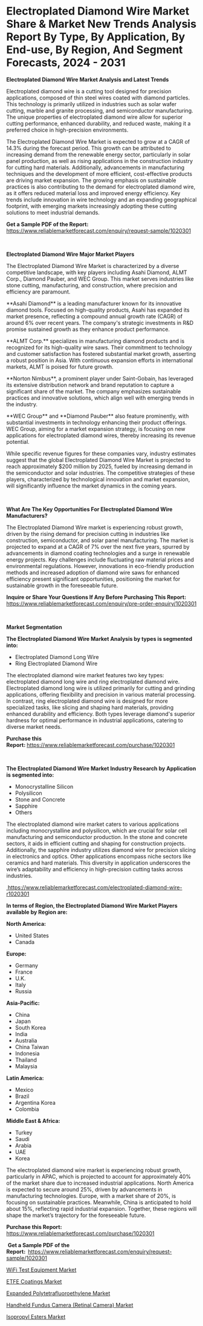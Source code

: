<p><h1>Electroplated Diamond Wire Market Share & Market New Trends Analysis Report By Type, By Application, By End-use, By Region, And Segment Forecasts, 2024 - 2031</h1></p><p><strong>Electroplated Diamond Wire Market Analysis and Latest Trends</strong></p>
<p><p>Electroplated diamond wire is a cutting tool designed for precision applications, composed of thin steel wires coated with diamond particles. This technology is primarily utilized in industries such as solar wafer cutting, marble and granite processing, and semiconductor manufacturing. The unique properties of electroplated diamond wire allow for superior cutting performance, enhanced durability, and reduced waste, making it a preferred choice in high-precision environments.</p><p>The Electroplated Diamond Wire Market is expected to grow at a CAGR of 14.3% during the forecast period. This growth can be attributed to increasing demand from the renewable energy sector, particularly in solar panel production, as well as rising applications in the construction industry for cutting hard materials. Additionally, advancements in manufacturing techniques and the development of more efficient, cost-effective products are driving market expansion. The growing emphasis on sustainable practices is also contributing to the demand for electroplated diamond wire, as it offers reduced material loss and improved energy efficiency. Key trends include innovation in wire technology and an expanding geographical footprint, with emerging markets increasingly adopting these cutting solutions to meet industrial demands.</p></p>
<p><strong>Get a Sample PDF of the Report:&nbsp;</strong> <a href="https://www.reliablemarketforecast.com/enquiry/request-sample/1020301?utm_campaign=1110&utm_medium=2&utm_source=Github&utm_content=ia&utm_term=09112024&utm_id=electroplated-diamond-wire">https://www.reliablemarketforecast.com/enquiry/request-sample/1020301</a></p>
<p>&nbsp;</p>
<p><strong>Electroplated Diamond Wire Major Market Players</strong></p>
<p><p>The Electroplated Diamond Wire Market is characterized by a diverse competitive landscape, with key players including Asahi Diamond, ALMT Corp., Diamond Pauber, and WEC Group. This market serves industries like stone cutting, manufacturing, and construction, where precision and efficiency are paramount.</p><p>**Asahi Diamond** is a leading manufacturer known for its innovative diamond tools. Focused on high-quality products, Asahi has expanded its market presence, reflecting a compound annual growth rate (CAGR) of around 6% over recent years. The company's strategic investments in R&D promise sustained growth as they enhance product performance.</p><p>**ALMT Corp.** specializes in manufacturing diamond products and is recognized for its high-quality wire saws. Their commitment to technology and customer satisfaction has fostered substantial market growth, asserting a robust position in Asia. With continuous expansion efforts in international markets, ALMT is poised for future growth.</p><p>**Norton Nimbus**, a prominent player under Saint-Gobain, has leveraged its extensive distribution network and brand reputation to capture a significant share of the market. The company emphasizes sustainable practices and innovative solutions, which align well with emerging trends in the industry.</p><p>**WEC Group** and **Diamond Pauber** also feature prominently, with substantial investments in technology enhancing their product offerings. WEC Group, aiming for a market expansion strategy, is focusing on new applications for electroplated diamond wires, thereby increasing its revenue potential.</p><p>While specific revenue figures for these companies vary, industry estimates suggest that the global Electroplated Diamond Wire Market is projected to reach approximately $200 million by 2025, fueled by increasing demand in the semiconductor and solar industries. The competitive strategies of these players, characterized by technological innovation and market expansion, will significantly influence the market dynamics in the coming years.</p></p>
<p>&nbsp;</p>
<p><strong>What Are The Key Opportunities For Electroplated Diamond Wire Manufacturers?</strong></p>
<p><p>The Electroplated Diamond Wire market is experiencing robust growth, driven by the rising demand for precision cutting in industries like construction, semiconductor, and solar panel manufacturing. The market is projected to expand at a CAGR of 7% over the next five years, spurred by advancements in diamond coating technologies and a surge in renewable energy projects. Key challenges include fluctuating raw material prices and environmental regulations. However, innovations in eco-friendly production methods and increased adoption of diamond wire saws for enhanced efficiency present significant opportunities, positioning the market for sustainable growth in the foreseeable future.</p></p>
<p><strong>Inquire or Share Your Questions If Any Before Purchasing This Report:</strong> <a href="https://www.reliablemarketforecast.com/enquiry/pre-order-enquiry/1020301?utm_campaign=1110&utm_medium=2&utm_source=Github&utm_content=ia&utm_term=09112024&utm_id=electroplated-diamond-wire">https://www.reliablemarketforecast.com/enquiry/pre-order-enquiry/1020301</a></p>
<p>&nbsp;</p>
<p><strong>Market Segmentation</strong></p>
<p><strong>The Electroplated Diamond Wire Market Analysis by types is segmented into:</strong></p>
<p><ul><li>Electroplated Diamond Long Wire</li><li>Ring Electroplated Diamond Wire</li></ul></p>
<p><p>The electroplated diamond wire market features two key types: electroplated diamond long wire and ring electroplated diamond wire. Electroplated diamond long wire is utilized primarily for cutting and grinding applications, offering flexibility and precision in various material processing. In contrast, ring electroplated diamond wire is designed for more specialized tasks, like slicing and shaping hard materials, providing enhanced durability and efficiency. Both types leverage diamond's superior hardness for optimal performance in industrial applications, catering to diverse market needs.</p></p>
<p><strong>Purchase this Report:&nbsp;</strong><a href="https://www.reliablemarketforecast.com/purchase/1020301?utm_campaign=1110&utm_medium=2&utm_source=Github&utm_content=ia&utm_term=09112024&utm_id=electroplated-diamond-wire">https://www.reliablemarketforecast.com/purchase/1020301</a></p>
<p>&nbsp;</p>
<p><strong>The Electroplated Diamond Wire Market Industry Research by Application is segmented into:</strong></p>
<p><ul><li>Monocrystalline Silicon</li><li>Polysilicon</li><li>Stone and Concrete</li><li>Sapphire</li><li>Others</li></ul></p>
<p><p>The electroplated diamond wire market caters to various applications including monocrystalline and polysilicon, which are crucial for solar cell manufacturing and semiconductor production. In the stone and concrete sectors, it aids in efficient cutting and shaping for construction projects. Additionally, the sapphire industry utilizes diamond wire for precision slicing in electronics and optics. Other applications encompass niche sectors like ceramics and hard materials. This diversity in application underscores the wire’s adaptability and efficiency in high-precision cutting tasks across industries.</p></p>
<p><a href="https://www.reliablemarketforecast.com/electroplated-diamond-wire-r1020301?utm_campaign=1110&utm_medium=2&utm_source=Github&utm_content=ia&utm_term=09112024&utm_id=electroplated-diamond-wire">&nbsp;https://www.reliablemarketforecast.com/electroplated-diamond-wire-r1020301</a></p>
<p><strong>In terms of Region, the Electroplated Diamond Wire Market Players available by Region are:</strong></p>
<p>
    <p> <strong> North America: </strong>
        <ul>
            <li>United States</li>
            <li>Canada</li>
        </ul>
        </p> 
    <p> <strong> Europe: </strong>
        <ul>
            <li>Germany</li>
            <li>France</li>
            <li>U.K.</li>
            <li>Italy</li>
            <li>Russia</li>
        </ul>
        </p> 
    <p> <strong> Asia-Pacific: </strong>
        <ul>
            <li>China</li>
            <li>Japan</li>
            <li>South Korea</li>
            <li>India</li>
            <li>Australia</li>
            <li>China Taiwan</li>
            <li>Indonesia</li>
            <li>Thailand</li>
            <li>Malaysia</li>
        </ul>
        </p> 
    <p> <strong> Latin America: </strong>
        <ul>
            <li>Mexico</li>
            <li>Brazil</li>
            <li>Argentina Korea</li>
            <li>Colombia</li>
        </ul>
        </p> 
    <p> <strong> Middle East & Africa: </strong>
        <ul>
            <li>Turkey</li>
            <li>Saudi</li>
            <li>Arabia</li>
            <li>UAE</li>
            <li>Korea</li>
        </ul>
    </p>
    </p>
<p><p>The electroplated diamond wire market is experiencing robust growth, particularly in APAC, which is projected to account for approximately 40% of the market share due to increased industrial applications. North America is expected to secure around 25%, driven by advancements in manufacturing technologies. Europe, with a market share of 20%, is focusing on sustainable practices. Meanwhile, China is anticipated to hold about 15%, reflecting rapid industrial expansion. Together, these regions will shape the market’s trajectory for the foreseeable future.</p></p>
<p><strong>Purchase this Report: </strong><a href="https://www.reliablemarketforecast.com/purchase/1020301?utm_campaign=1110&utm_medium=2&utm_source=Github&utm_content=ia&utm_term=09112024&utm_id=electroplated-diamond-wire">https://www.reliablemarketforecast.com/purchase/1020301</a></p>
<p>&nbsp;<strong>Get a Sample PDF of the Report:&nbsp;&nbsp;</strong><a href="https://www.reliablemarketforecast.com/enquiry/request-sample/1020301?utm_campaign=1110&utm_medium=2&utm_source=Github&utm_content=ia&utm_term=09112024&utm_id=electroplated-diamond-wire">https://www.reliablemarketforecast.com/enquiry/request-sample/1020301</a></p>
<p><strong></strong></p>
<p><p><a href="https://github.com/edwinseeleyor/Market-Research-Report-List-1/blob/main/wifi-test-equipment-market.md?utm_campaign=1110&utm_medium=2&utm_source=Github&utm_content=ia&utm_term=09112024&utm_id=electroplated-diamond-wire">WiFi Test Equipment Market</a></p><p><a href="https://github.com/tiesharivmasaya/Market-Research-Report-List-1/blob/main/etfe-coatings-market.md?utm_campaign=1110&utm_medium=2&utm_source=Github&utm_content=ia&utm_term=09112024&utm_id=electroplated-diamond-wire">ETFE Coatings Market</a></p><p><a href="https://github.com/timsngal/Market-Research-Report-List-1/blob/main/expanded-polytetrafluoroethylene-market.md?utm_campaign=1110&utm_medium=2&utm_source=Github&utm_content=ia&utm_term=09112024&utm_id=electroplated-diamond-wire">Expanded Polytetrafluoroethylene Market</a></p><p><a href="https://issuu.com/reportprime-2/docs/handheld-fundus-camera-retinal-came_934b5e1d6b6839?utm_campaign=1110&utm_medium=2&utm_source=Github&utm_content=ia&utm_term=09112024&utm_id=electroplated-diamond-wire">Handheld Fundus Camera (Retinal Camera) Market</a></p><p><a href="https://github.com/destinybqdicha/Market-Research-Report-List-1/blob/main/isopropyl-esters-market.md?utm_campaign=1110&utm_medium=2&utm_source=Github&utm_content=ia&utm_term=09112024&utm_id=electroplated-diamond-wire">Isopropyl Esters Market</a></p></p>